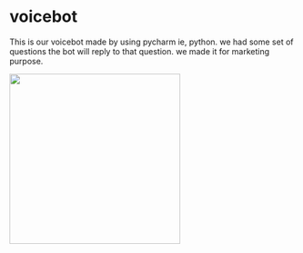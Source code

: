 # voicebot

This is our voicebot made by using pycharm ie, python.
we had some set of questions the bot will reply to that question.
we made it for marketing purpose.

<img src="https://user-images.githubusercontent.com/79742924/165965133-dbc62391-252e-40c2-b88a-0110c6620764.jpg" width="300">


